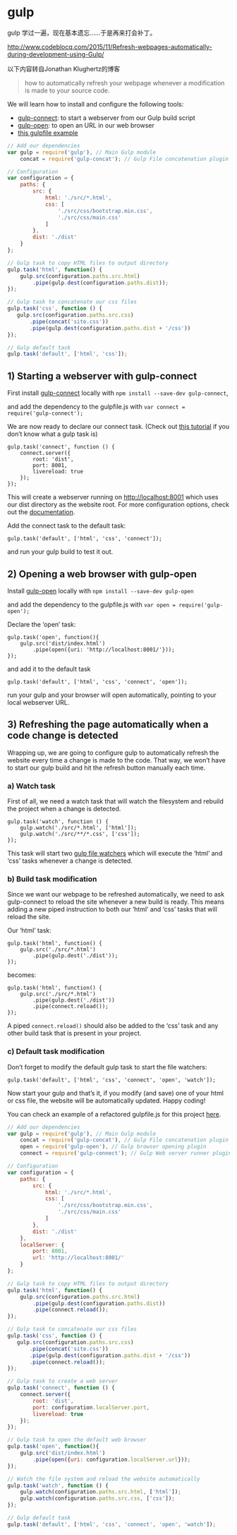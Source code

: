 # gulp 

gulp 学过一遍，现在基本遗忘……于是再来打会补丁。

http://www.codeblocq.com/2015/11/Refresh-webpages-automatically-during-development-using-Gulp/

以下内容转自Jonathan Klughertz的博客

> how to automatically refresh your webpage whenever a modification is made to your source code.

We will learn how to install and configure the following tools:

- [gulp-connect](https://github.com/avevlad/gulp-connect): to start a webserver from our Gulp build script
- [gulp-open](https://www.npmjs.com/package/gulp-open): to open an URL in our web browser
-  [this gulpfile example](https://gist.github.com/klugjo/f4f2ee250d32103e9e22)

```js
// Add our dependencies
var gulp = require('gulp'), // Main Gulp module
    concat = require('gulp-concat'); // Gulp File concatenation plugin

// Configuration
var configuration = {
    paths: {
        src: {
            html: './src/*.html',
            css: [
                './src/css/bootstrap.min.css',
                './src/css/main.css'
            ]
        },
        dist: './dist'
    }
};

// Gulp task to copy HTML files to output directory
gulp.task('html', function() {
    gulp.src(configuration.paths.src.html)
        .pipe(gulp.dest(configuration.paths.dist));
});

// Gulp task to concatenate our css files
gulp.task('css', function () {
   gulp.src(configuration.paths.src.css)
       .pipe(concat('site.css'))
       .pipe(gulp.dest(configuration.paths.dist + '/css'))
});

// Gulp default task
gulp.task('default', ['html', 'css']);
```

## 1) Starting a webserver with gulp-connect

First install [gulp-connect](https://www.npmjs.com/package/gulp-connect) locally with `npm install --save-dev gulp-connect`,

and add the dependency to the gulpfile.js with `var connect = require('gulp-connect');`

We are now ready to declare our connect task. (Check out [this tutorial](http://www.codeblocq.com/2015/11/Getting-started-with-Gulp-and-static-websites/) if you don’t know what a gulp task is)

```
gulp.task('connect', function () {
    connect.server({
        root: 'dist',
        port: 8001,
        livereload: true
    });
});
```

This will create a webserver running on [http://localhost:8001](http://localhost:8001/) which uses our dist directory as the website root. For more configuration options, check out the [documentation](https://github.com/avevlad/gulp-connect#api).

Add the connect task to the default task:

`gulp.task('default', ['html', 'css', 'connect']);`

and run your gulp build to test it out.

 ## 2) Opening a web browser with gulp-open

Install [gulp-open](https://github.com/stevelacy/gulp-open) locally with `npm install --save-dev gulp-open`

and add the dependency to the gulpfile.js with `var open = require('gulp-open');`

Declare the ‘open’ task:

```
gulp.task('open', function(){
    gulp.src('dist/index.html')
        .pipe(open({uri: 'http://localhost:8001/'}));
});
```

and add it to the default task

`gulp.task('default', ['html', 'css', 'connect', 'open']);`

run your gulp and your browser will open automatically, pointing to your local webserver URL.

## 3) Refreshing the page automatically when a code change is detected

Wrapping up, we are going to configure gulp to automatically refresh the website every time a change is made to the code. That way, we won’t have to start our gulp build and hit the refresh button manually each time.

### a) Watch task

First of all, we need a watch task that will watch the filesystem and rebuild the project when a change is detected.

```
gulp.task('watch', function () {
    gulp.watch('./src/*.html', ['html']);
    gulp.watch('./src/**/*.css', ['css']);
});
```

This task will start two [gulp file watchers](https://github.com/gulpjs/gulp/blob/master/docs/API.md#gulpwatchglob--opts-tasks-or-gulpwatchglob--opts-cb) which will execute the ‘html’ and ‘css’ tasks whenever a change is detected.

### b) Build task modification

Since we want our webpage to be refreshed automatically, we need to ask gulp-connect to reload the site whenever a new build is ready. This means adding a new piped instruction to both our ‘html’ and ‘css’ tasks that will reload the site.

Our ‘html’ task:

```
gulp.task('html', function() {
    gulp.src('./src/*.html')
        .pipe(gulp.dest('./dist'));
});
```

becomes:

```
gulp.task('html', function() {
    gulp.src('./src/*.html')
        .pipe(gulp.dest('./dist'))
        .pipe(connect.reload());
});
```

A piped `connect.reload()` should also be added to the ‘css’ task and any other build task that is present in your project.

### c) Default task modification

Don’t forget to modify the default gulp task to start the file watchers:

`gulp.task('default', ['html', 'css', 'connect', 'open', 'watch']);`

Now start your gulp and that’s it, if you modify (and save) one of your html or css file, the website will be automatically updated. Happy coding!

You can check an example of a refactored gulpfile.js for this project [here](https://gist.github.com/klugjo/739ba11d15191f3162b9).

```javascript
// Add our dependencies
var gulp = require('gulp'), // Main Gulp module
    concat = require('gulp-concat'), // Gulp File concatenation plugin
    open = require('gulp-open'), // Gulp browser opening plugin
    connect = require('gulp-connect'); // Gulp Web server runner plugin

// Configuration
var configuration = {
    paths: {
        src: {
            html: './src/*.html',
            css: [
                './src/css/bootstrap.min.css',
                './src/css/main.css'
            ]
        },
        dist: './dist'
    },
    localServer: {
        port: 8001,
        url: 'http://localhost:8001/'
    }
};

// Gulp task to copy HTML files to output directory
gulp.task('html', function() {
    gulp.src(configuration.paths.src.html)
        .pipe(gulp.dest(configuration.paths.dist))
        .pipe(connect.reload());
});

// Gulp task to concatenate our css files
gulp.task('css', function () {
   gulp.src(configuration.paths.src.css)
       .pipe(concat('site.css'))
       .pipe(gulp.dest(configuration.paths.dist + '/css'))
       .pipe(connect.reload());
});

// Gulp task to create a web server
gulp.task('connect', function () {
    connect.server({
        root: 'dist',
        port: configuration.localServer.port,
        livereload: true
    });
});

// Gulp task to open the default web browser
gulp.task('open', function(){
    gulp.src('dist/index.html')
        .pipe(open({uri: configuration.localServer.url}));
});

// Watch the file system and reload the website automatically
gulp.task('watch', function () {
    gulp.watch(configuration.paths.src.html, ['html']);
    gulp.watch(configuration.paths.src.css, ['css']);
});

// Gulp default task
gulp.task('default', ['html', 'css', 'connect', 'open', 'watch']);
```


